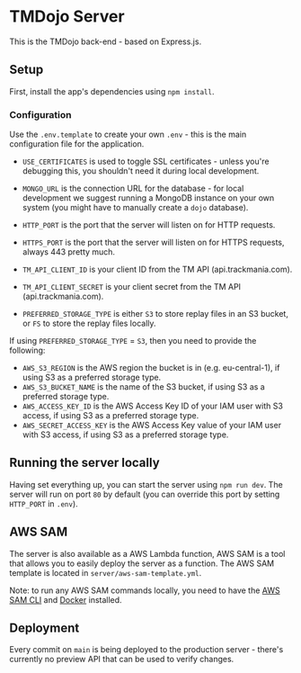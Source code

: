 # TMDojo Server

This is the TMDojo back-end - based on Express.js.

## Setup

First, install the app's dependencies using `npm install`.

### Configuration

Use the `.env.template` to create your own `.env` - this is the main configuration file for the application.

- `USE_CERTIFICATES` is used to toggle SSL certificates - unless you're debugging this, you shouldn't need it during local development.
- `MONGO_URL` is the connection URL for the database - for local development we suggest running a MongoDB instance on your own system (you might have to manually create a `dojo` database).
- `HTTP_PORT` is the port that the server will listen on for HTTP requests.
- `HTTPS_PORT` is the port that the server will listen on for HTTPS requests, always 443 pretty much.

- `TM_API_CLIENT_ID` is your client ID from the TM API (api.trackmania.com).
- `TM_API_CLIENT_SECRET` is your client secret from the TM API (api.trackmania.com).

- `PREFERRED_STORAGE_TYPE` is either `S3` to store replay files in an S3 bucket, or `FS` to store the replay files locally.

If using `PREFERRED_STORAGE_TYPE` = `S3`, then you need to provide the following:
- `AWS_S3_REGION` is the AWS region the bucket is in (e.g. eu-central-1), if using S3 as a preferred storage type.
- `AWS_S3_BUCKET_NAME` is the name of the S3 bucket, if using S3 as a preferred storage type.
- `AWS_ACCESS_KEY_ID` is the AWS Access Key ID of your IAM user with S3 access, if using S3 as a preferred storage type.
- `AWS_SECRET_ACCESS_KEY` is the AWS Access Key value of your IAM user with S3 access, if using S3 as a preferred storage type.

## Running the server locally

Having set everything up, you can start the server using `npm run dev`. The server will run on port `80` by default (you can override this port by setting `HTTP_PORT` in `.env`).

## AWS SAM

The server is also available as a AWS Lambda function, AWS SAM is a tool that allows you to easily deploy the server as a function. The AWS SAM template is located in `server/aws-sam-template.yml`.

Note: to run any AWS SAM commands locally, you need to have the [AWS SAM CLI](https://docs.aws.amazon.com/serverless-application-model/latest/developerguide/serverless-sam-cli-install.html) and [Docker](https://docs.docker.com/get-docker/) installed. 

## Deployment

Every commit on `main` is being deployed to the production server - there's currently no preview API that can be used to verify changes.
